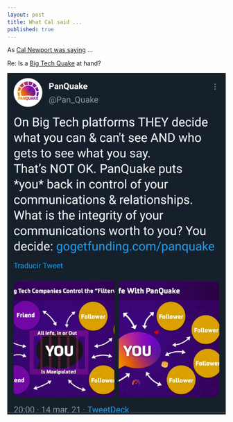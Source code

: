 ```yaml
---
layout: post
title: What Cal said ...
published: true
---
```


As [Cal Newport was saying](https://youtu.be/uNVXzs0HuTo) ...

Re: Is a [Big Tech Quake](https://twitter.com/Pan_Quake/status/1371295085682380800) at hand?

![](/images/Screenshot_20210315-111639.png)
